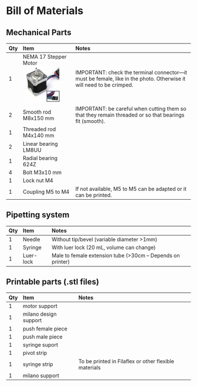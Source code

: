 # Bill of Materials

## Mechanical Parts

Qty | Item | Notes
--- | :--- | :--- 
1	| NEMA 17 Stepper Motor ![](img/nema-motor.jpg) | IMPORTANT: check the terminal connector—it must be female, like in the photo. Otherwise it will need to be crimped.
2	| Smooth rod M8x150 mm  | IMPORTANT: be careful when cutting them so that they remain threaded or so that  bearings fit (smooth).
1	| Threaded rod M4x140 mm|
2	| Linear bearing LM8UU  |	
1	| Radial bearing 624Z   |	
4	| Bolt M3x10 mm	        |
1	| Lock nut M4	        |
1	| Coupling M5 to M4     | If not available, M5 to M5 can be adapted or it can be printed.

## Pipetting system

Qty | Item      | Notes
--- | :---      | :---
1	| Needle    | Without tip/bevel (variable diameter >1mm)
1	| Syringe   | With luer lock (20 mL, volume can change)
1	| Luer-lock | Male to female extension tube (>30cm – Depends  on printer)

## Printable parts (.stl files)

Qty | Item                  | Notes
--- | :---                  | :---
1	| motor support	        | 
1	| milano design support |
1	| push female piece	    |
1	| push male piece	    |
1	| syringe suport	    |
1	| pivot strip	        |
1	| syringe strip         | To be printed in Filaflex or other flexible materials
1	| milano support        |